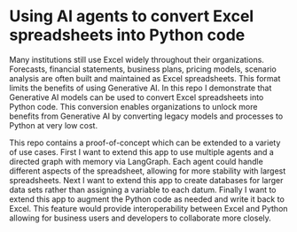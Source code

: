 # Using AI agents to convert Excel spreadsheets into Python code
Many institutions still use Excel widely throughout their organizations. Forecasts, financial statements, business plans, pricing models, scenario analysis are often built and maintained as Excel spreadsheets. This format limits the benefits of using Generative AI. In this repo I demonstrate that Generative AI models can be used to convert Excel spreadsheets into Python code. This conversion enables organizations to unlock more benefits from Generative AI by converting legacy models and processes to Python at very low cost.

This repo contains a proof-of-concept which can be extended to a variety of use cases. First I want to extend this app to use multiple agents and a directed graph with memory via LangGraph. Each agent could handle different aspects of the spreadsheet, allowing for more stability with largest spreadsheets. Next I want to extend this app to create databases for larger data sets rather than assigning a variable to each datum. Finally I want to extend this app to augment the Python code as needed and write it back to Excel. This feature would provide interoperability between Excel and Python allowing for business users and developers to collaborate more closely. 
